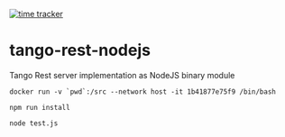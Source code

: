 [![time tracker](https://wakatime.com/badge/github/Ingvord/tango-rest-nodejs.svg)](https://wakatime.com/badge/github/Ingvord/tango-rest-nodejs)

# tango-rest-nodejs
Tango Rest server implementation as NodeJS binary module

```
docker run -v `pwd`:/src --network host -it 1b41877e75f9 /bin/bash

npm run install

node test.js
```
